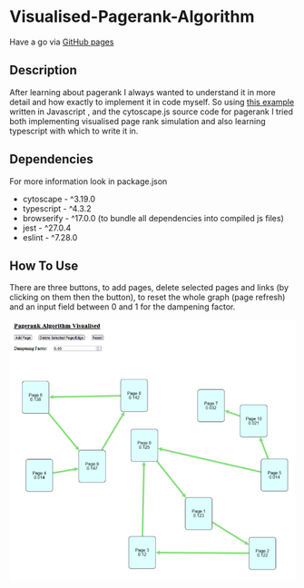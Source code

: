 # Visualised-Pagerank-Algorithm

Have a go via <a href="https://unknown807.github.io/Visualised-Pagerank-Algorithm/">GitHub pages</a>

## Description

After learning about pagerank I always wanted to understand it in more detail and how exactly to implement it in code myself. So using <a href="https://computerscience.chemeketa.edu/cs160Reader/_static/pageRankApp/index.html">this example</a> written in Javascript
, and the cytoscape.js source code for pagerank I tried both implementing visualised page rank simulation and also learning typescript with which to write it in.

## Dependencies

For more information look in package.json

- cytoscape - ^3.19.0
- typescript - ^4.3.2
- browserify - ^17.0.0 (to bundle all dependencies into compiled js files)
- jest - ^27.0.4
- eslint - ^7.28.0

## How To Use

There are three buttons, to add pages, delete selected pages and links (by clicking on them then the button), to reset the whole graph (page refresh) and an input field between 0 and 1 for the dampening factor.

![](/imgs/img.PNG)

